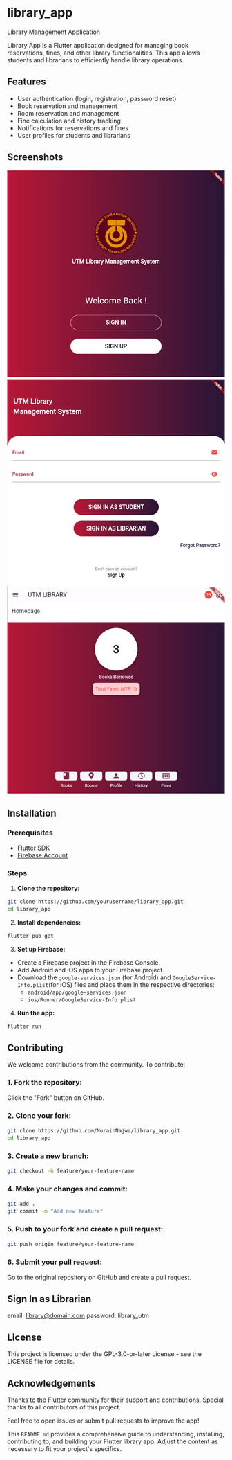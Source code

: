 # library_app
 Library Management Application

Library App is a Flutter application designed for managing book reservations, fines, and other library functionalities. This app allows students and librarians to efficiently handle library operations.

## Features

- User authentication (login, registration, password reset)
- Book reservation and management
- Room reservation and management
- Fine calculation and history tracking
- Notifications for reservations and fines
- User profiles for students and librarians

## Screenshots

![Welcome Screen](lib/image/welcome_screen.png)
![Login Screen](lib/image/login_screen.png)
![Home Screen](lib/image/home_screen.png)

## Installation

### Prerequisites

- [Flutter SDK](https://flutter.dev/docs/get-started/install)
- [Firebase Account](https://firebase.google.com/)

### Steps

1. **Clone the repository:**
```sh
git clone https://github.com/yourusername/library_app.git
cd library_app
```
2. **Install dependencies:**
```sh 
flutter pub get
```

3. **Set up Firebase:**

- Create a Firebase project in the Firebase Console.
- Add Android and iOS apps to your Firebase project.
- Download the `google-services.json` (for Android) and `GoogleService-Info.plist`(for iOS) files and place them in the respective directories:
  - `android/app/google-services.json`
  - `ios/Runner/GoogleService-Info.plist`

4. **Run the app:**
 ```sh
 flutter run
 ```

## Contributing
We welcome contributions from the community. To contribute:

### 1. Fork the repository:

Click the "Fork" button on GitHub.

### 2. Clone your fork:

```sh
git clone https://github.com/NurainNajwa/library_app.git
cd library_app
```
### 3. Create a new branch:

```sh
git checkout -b feature/your-feature-name
```
### 4. Make your changes and commit:

```sh
git add .
git commit -m "Add new feature"
```
### 5. Push to your fork and create a pull request:

```sh
git push origin feature/your-feature-name
```
### 6. Submit your pull request:

Go to the original repository on GitHub and create a pull request.

## Sign In as Librarian
email: library@domain.com
password: library_utm

## License
This project is licensed under the GPL-3.0-or-later License - see the LICENSE file for details.

## Acknowledgements
Thanks to the Flutter community for their support and contributions.
Special thanks to all contributors of this project.

Feel free to open issues or submit pull requests to improve the app!

This `README.md` provides a comprehensive guide to understanding, installing, contributing to, and building your Flutter library app. Adjust the content as necessary to fit your project's specifics.
